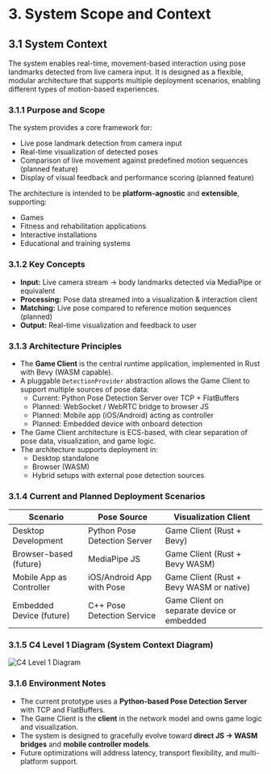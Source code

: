 # 3. System Scope and Context

## 3.1 System Context

The system enables real-time, movement-based interaction using pose landmarks detected from live 
camera input. It is designed as a flexible, modular architecture that supports multiple deployment 
scenarios, enabling different types of motion-based experiences.

### 3.1.1 Purpose and Scope

The system provides a core framework for:
- Live pose landmark detection from camera input
- Real-time visualization of detected poses
- Comparison of live movement against predefined motion sequences (planned feature)
- Display of visual feedback and performance scoring (planned feature)

The architecture is intended to be **platform-agnostic** and **extensible**, supporting:
- Games
- Fitness and rehabilitation applications
- Interactive installations
- Educational and training systems

### 3.1.2 Key Concepts

- **Input:** Live camera stream → body landmarks detected via MediaPipe or equivalent
- **Processing:** Pose data streamed into a visualization & interaction client
- **Matching:** Live pose compared to reference motion sequences (planned)
- **Output:** Real-time visualization and feedback to user

### 3.1.3 Architecture Principles

- The **Game Client** is the central runtime application, implemented in Rust with Bevy (WASM capable).
- A pluggable `DetectionProvider` abstraction allows the Game Client to support multiple sources of 
  pose data:
    - Current: Python Pose Detection Server over TCP + FlatBuffers
    - Planned: WebSocket / WebRTC bridge to browser JS
    - Planned: Mobile app (iOS/Android) acting as controller
    - Planned: Embedded device with onboard detection
- The Game Client architecture is ECS-based, with clear separation of pose data, visualization, and 
  game logic.
- The architecture supports deployment in:
    - Desktop standalone
    - Browser (WASM)
    - Hybrid setups with external pose detection sources

### 3.1.4 Current and Planned Deployment Scenarios

| Scenario                      | Pose Source                  | Visualization Client                       |
|-------------------------------|------------------------------|--------------------------------------------|
| Desktop Development           | Python Pose Detection Server | Game Client (Rust + Bevy)                  |
| Browser-based (future)        | MediaPipe JS                 | Game Client (Rust + Bevy WASM)             |
| Mobile App as Controller      | iOS/Android App with Pose    | Game Client (Rust + Bevy WASM or native)   |
| Embedded Device (future)      | C++ Pose Detection Service   | Game Client on separate device or embedded |

### 3.1.5 C4 Level 1 Diagram (System Context Diagram)

![C4 Level 1 Diagram](diagrams/c4-level-1-system-context.svg?v=2)

### 3.1.6 Environment Notes

- The current prototype uses a **Python-based Pose Detection Server** with TCP and FlatBuffers.
- The Game Client is the **client** in the network model and owns game logic and visualization.
- The system is designed to gracefully evolve toward **direct JS → WASM bridges** and **mobile controller models**.
- Future optimizations will address latency, transport flexibility, and multi-platform support.
